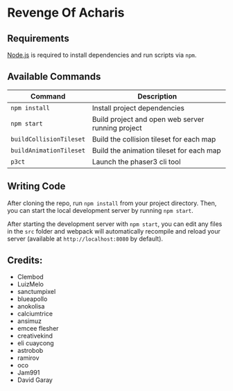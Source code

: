 # Revenge Of Acharis


## Requirements

[Node.js](https://nodejs.org) is required to install dependencies and run scripts via `npm`.

## Available Commands

| Command | Description |
|---------|-------------|
| `npm install` | Install project dependencies |
| `npm start` | Build project and open web server running project |
| `buildCollisionTileset` | Build the collision tileset for each map |
| `buildAnimationTileset` | Build the animation tileset for each map |
| `p3ct` | Launch the phaser3 cli tool |

## Writing Code

After cloning the repo, run `npm install` from your project directory. Then, you can start the local development
server by running `npm start`.

After starting the development server with `npm start`, you can edit any files in the `src` folder
and webpack will automatically recompile and reload your server (available at `http://localhost:8080`
by default).


## Credits:

- Clembod
- LuizMelo
- sanctumpixel
- blueapollo
- anokolisa
- calciumtrice
- ansimuz
- emcee flesher
- creativekind
- eli cuaycong
- astrobob
- ramirov
- oco
- Jam991
- David Garay